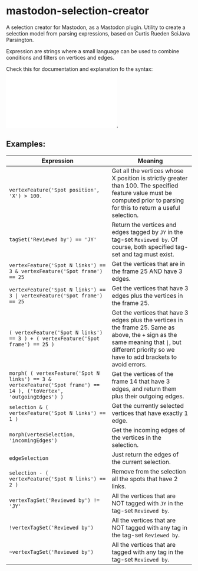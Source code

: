 # mastodon-selection-creator
A selection creator for Mastodon, as a Mastodon plugin.
Utility to create a selection model from parsing expressions, based on Curtis Rueden SciJava Parsington.

Expression are strings where a small language can be used to combine
conditions and filters on vertices and edges. 

Check this for documentation and explanation fo the syntax: ![the help file](src/main/resources/org/mastodon/revised/ui/selection/creator/parser/plugin/settings/Help.md).

Examples:
--------

|Expression|Meaning|
|--- |--- |
|`vertexFeature('Spot position', 'X') > 100.` |Get all the vertices whose X position is strictly greater than 100. The specified feature value must be computed prior to parsing for this to return a useful selection.|
|`tagSet('Reviewed by') == 'JY'`|Return the vertices and edges tagged by `JY` in the tag-set `Reviewed by`. Of course, both specified tag-set and tag must exist.|
|`vertexFeature('Spot N links') == 3 & vertexFeature('Spot frame') == 25`|Get the vertices that are in the frame 25 AND have 3 edges.|
|`vertexFeature('Spot N links') == 3 \| vertexFeature('Spot frame') == 25`|Get the vertices that have 3 edges plus the vertices in the frame 25.|
|`( vertexFeature('Spot N links') == 3 ) + ( vertexFeature('Spot frame') == 25 )`|Get the vertices that have 3 edges plus the vertices in the frame 25. Same as above, the `+` sign as the same meaning that `\|`, but different priority so we have to add brackets to avoid errors.|
|`morph( ( vertexFeature('Spot N links') == 3 & vertexFeature('Spot frame') == 14 ), ('toVertex', 'outgoingEdges') )`|Get the vertices of the frame 14 that have 3 edges, and return them plus their outgoing edges.|
|`selection & ( vertexFeature('Spot N links') == 1 )`|Get the currently selected vertices that have exactly 1 edge.|
|`morph(vertexSelection, 'incomingEdges')`|Get the incoming edges of the vertices in the selection.|
|`edgeSelection`|Just return the edges of the current selection.|
|`selection - ( vertexFeature('Spot N links') == 2 )`|Remove from the selection all the spots that have 2 links.|
|`vertexTagSet('Reviewed by') != 'JY'`|All the vertices that are NOT tagged with `JY` in the tag-set `Reviewed by`.|
|`!vertexTagSet('Reviewed by')`|All the vertices that are NOT tagged with any tag in the tag-set `Reviewed by`.|
|`~vertexTagSet('Reviewed by')`|All the vertices that are tagged with any tag in the tag-set `Reviewed by`.|
